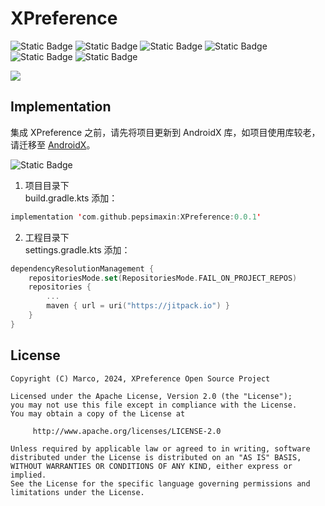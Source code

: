 # XPreference

![Static Badge](https://img.shields.io/badge/platform-android-green)
![Static Badge](https://img.shields.io/badge/author-marco-blue)
![Static Badge](https://img.shields.io/badge/language-java-red)
![Static Badge](https://img.shields.io/badge/compileSdkVersion-34-yellow)
![Static Badge](https://img.shields.io/badge/minSdkVersion-24-yellow)
![Static Badge](https://img.shields.io/badge/license-Apache--2.0-red)

![](https://s21.ax1x.com/2024/07/29/pkL1BWD.png)

## Implementation

集成 XPreference 之前，请先将项目更新到 AndroidX 库，如项目使用库较老，请迁移至 [AndroidX](https://developer.android.google.cn/jetpack/androidx/migrate?hl=zh-cn)。

![Static Badge](https://img.shields.io/badge/jitpack-0.0.1-green)

1. 项目目录下<br>
   build.gradle.kts 添加：

```kts
implementation 'com.github.pepsimaxin:XPreference:0.0.1'
```

2. 工程目录下<br>
   settings.gradle.kts 添加：

```kts
dependencyResolutionManagement {
    repositoriesMode.set(RepositoriesMode.FAIL_ON_PROJECT_REPOS)
    repositories {
        ...
        maven { url = uri("https://jitpack.io") }
    }
}
```

## License

```
Copyright (C) Marco, 2024, XPreference Open Source Project

Licensed under the Apache License, Version 2.0 (the "License");
you may not use this file except in compliance with the License.
You may obtain a copy of the License at

     http://www.apache.org/licenses/LICENSE-2.0

Unless required by applicable law or agreed to in writing, software
distributed under the License is distributed on an "AS IS" BASIS,
WITHOUT WARRANTIES OR CONDITIONS OF ANY KIND, either express or implied.
See the License for the specific language governing permissions and
limitations under the License.
```
